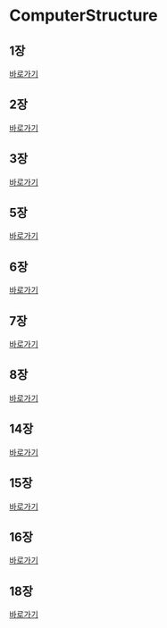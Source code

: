 # ComputerStructure


## 1장
[바로가기](https://github.com/MoSonLee/ComputerStructure/issues/1)
</br>

## 2장
[바로가기](https://github.com/MoSonLee/ComputerStructure/issues/2)
</br>

## 3장
[바로가기](https://github.com/MoSonLee/ComputerStructure/issues/3)
</br>

## 5장
[바로가기](https://github.com/MoSonLee/ComputerStructure/issues/4#issuecomment-949433833)
</br>

## 6장
[바로가기](https://github.com/MoSonLee/ComputerStructure/issues/5#issue-1033459957)
</br>

## 7장
[바로가기](https://github.com/MoSonLee/ComputerStructure/issues/6#issue-1034068712)
</br>


## 8장
[바로가기](https://github.com/MoSonLee/ComputerStructure/issues/7#issue-1034110594)
</br>

## 14장
[바로가기](https://github.com/MoSonLee/ComputerStructure/issues/8#issue-1065703694)
</br>

## 15장
[바로가기](https://github.com/MoSonLee/ComputerStructure/issues/10#issue-1084594938)
</br>

## 16장
[바로가기](https://github.com/MoSonLee/ComputerStructure/issues/9#issue-1084594884)
</br>

## 18장
[바로가기](https://github.com/MoSonLee/ComputerStructure/issues/11#issue-1084597381)
</br>
